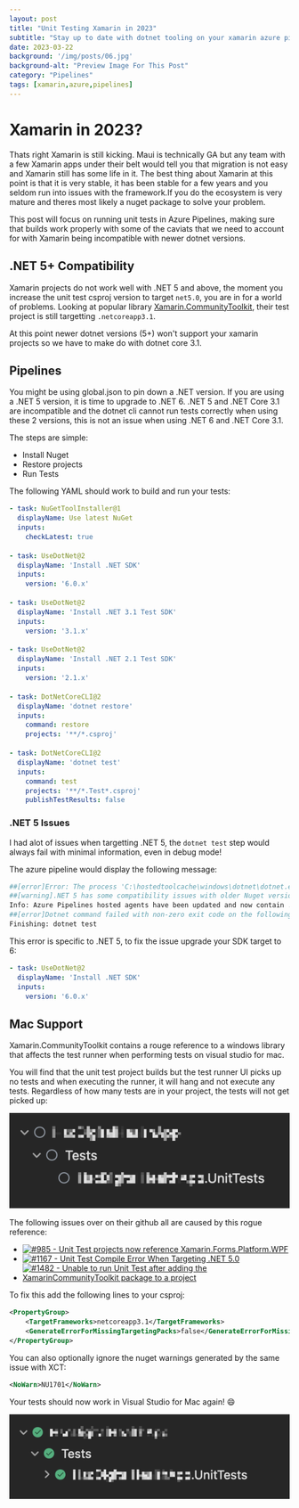 ```yaml
---
layout: post
title: "Unit Testing Xamarin in 2023"
subtitle: "Stay up to date with dotnet tooling on your xamarin azure pipelines"
date: 2023-03-22
background: '/img/posts/06.jpg'
background-alt: "Preview Image For This Post"
category: "Pipelines"
tags: [xamarin,azure,pipelines]
---
```


# Xamarin in 2023?

Thats right Xamarin is still kicking. Maui is technically GA but any team with a few Xamarin apps under their belt would tell you that migration is not easy and Xamarin still has some life in it. The best thing about Xamarin at this point is that it is very stable, it has been stable for a few years and you seldom run into issues with the framework.If you do the ecosystem is very mature and theres most likely a nuget package to solve your problem.

This post will focus on running unit tests in Azure Pipelines, making sure that builds work properly with some of the caviats that we need to account for with Xamarin being incompatible with newer dotnet versions.

## .NET 5+ Compatibility

Xamarin projects do not work well with .NET 5 and above, the moment you increase the unit test csproj version to target `net5.0`, you are in for a world of problems. Looking at popular library [Xamarin.CommunityToolkit](https://github.com/xamarin/XamarinCommunityToolkit/blob/da30dde36b7be118c1a4f1c2e282b0b32f8b3d8c/src/CommunityToolkit/Xamarin.CommunityToolkit.UnitTests/Xamarin.CommunityToolkit.UnitTests.csproj#L4), their test project is still targetting `.netcoreapp3.1`. 

At this point newer dotnet versions (5+) won't support your xamarin projects so we have to make do with dotnet core 3.1.

## Pipelines

You might be using global.json to pin down a .NET version. If you are using a .NET 5 version, it is time to upgrade to .NET 6. .NET 5 and .NET Core 3.1 are incompatible and the dotnet cli cannot run tests correctly when using these 2 versions, this is not an issue when using .NET 6 and .NET Core 3.1.

The steps are simple:
- Install Nuget
- Restore projects
- Run Tests

The following YAML should work to build and run your tests:
```yaml
- task: NuGetToolInstaller@1
  displayName: Use latest NuGet
  inputs:
    checkLatest: true

- task: UseDotNet@2
  displayName: 'Install .NET SDK'
  inputs:
    version: '6.0.x'

- task: UseDotNet@2
  displayName: 'Install .NET 3.1 Test SDK'
  inputs:
    version: '3.1.x'

- task: UseDotNet@2
  displayName: 'Install .NET 2.1 Test SDK'
  inputs:
    version: '2.1.x'

- task: DotNetCoreCLI@2
  displayName: 'dotnet restore'
  inputs:
    command: restore
    projects: '**/*.csproj'

- task: DotNetCoreCLI@2
  displayName: 'dotnet test'
  inputs:
    command: test
    projects: '**/*.Test*.csproj'
    publishTestResults: false
```

### .NET 5 Issues

I had alot of issues when targetting .NET 5, the `dotnet test` step would always fail with minimal information, even in debug mode!

The azure pipeline would display the following message:
```bash
##[error]Error: The process 'C:\hostedtoolcache\windows\dotnet\dotnet.exe' failed with exit code 1
##[warning].NET 5 has some compatibility issues with older Nuget versions(<=5.7), so if you are using an older Nuget version(and not dotnet cli) to restore, then the dotnet cli commands (e.g. dotnet build) which rely on such restored packages might fail. To mitigate such error, you can either: (1) - Use dotnet cli to restore, (2) - Use Nuget version 5.8 to restore, (3) - Use global.json using an older sdk version(<=3) to build
Info: Azure Pipelines hosted agents have been updated and now contain .Net 5.x SDK/Runtime along with the older .Net Core version which are currently lts. Unless you have locked down a SDK version for your project(s), 5.x SDK might be picked up which might have breaking behavior as compared to previous versions. You can learn more about the breaking changes here: https://docs.microsoft.com/en-us/dotnet/core/tools/ and https://docs.microsoft.com/en-us/dotnet/core/compatibility/ . To learn about more such changes and troubleshoot, refer here: https://docs.microsoft.com/en-us/azure/devops/pipelines/tasks/build/dotnet-core-cli?view=azure-devops#troubleshooting
##[error]Dotnet command failed with non-zero exit code on the following projects : [ 'D:\\a\\1\\s\\AcmeProject.Tests\\AcmeProject.Tests.csproj' ]
Finishing: dotnet test
```

This error is specific to .NET 5, to fix the issue upgrade your SDK target to 6:
```yaml
- task: UseDotNet@2
  displayName: 'Install .NET SDK'
  inputs:
    version: '6.0.x'
```

## Mac Support

Xamarin.CommunityToolkit contains a rouge reference to a windows library that affects the test runner when performing tests on visual studio for mac.

You will find that the unit test project builds but the test runner UI picks up no tests and when executing the runner, it will hang and not execute any tests. Regardless of how many tests are in your project, the tests will not get picked up:

![Tests not getting picked up in the runner on vsmac](/img/posts/xamarin-test-pipelines/vsmac_missing_tests.png)

The following issues over on their github all are caused by this rogue reference:
- [![#985 - Unit Test projects now reference Xamarin.Forms.Platform.WPF](https://img.shields.io/github/issues/detail/state/xamarin/XamarinCommunityToolkit/985?style=plastic)](https://github.com/xamarin/XamarinCommunityToolkit/issues/985)
- [![#1167 - Unit Test Compile Error When Targeting .NET 5.0](https://img.shields.io/github/issues/detail/state/xamarin/XamarinCommunityToolkit/1167?style=plastic)](https://github.com/xamarin/XamarinCommunityToolkit/issues/1167)
- [![#1482 - Unable to run Unit Test after adding the XamarinCommunityToolkit package to a project](https://img.shields.io/github/issues/detail/state/xamarin/XamarinCommunityToolkit/1482?style=plastic)](https://github.com/xamarin/XamarinCommunityToolkit/issues/1482)

To fix this add the following lines to your csproj:
```xml
<PropertyGroup>
    <TargetFrameworks>netcoreapp3.1</TargetFrameworks>
    <GenerateErrorForMissingTargetingPacks>false</GenerateErrorForMissingTargetingPacks>
</PropertyGroup>
```

You can also optionally ignore the nuget warnings generated by the same issue with XCT:
```xml
<NoWarn>NU1701</NoWarn>
```

Your tests should now work in Visual Studio for Mac again! 😄

![Tests now getting picked up in the runner on vsmac](/img/posts/xamarin-test-pipelines/vsmac_showing_tests.png)